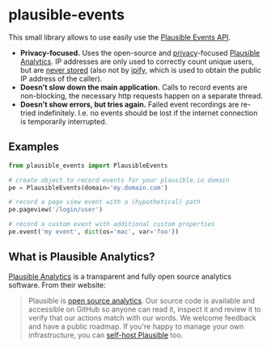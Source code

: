 # plausible-events

This small library allows to use easily use the [Plausible Events API](https://plausible.io/docs/events-api).

- **Privacy-focused.**
  Uses the open-source and [privacy](https://plausible.io/privacy-focused-web-analytics)-focused [Plausible Analytics](https://plausible.io).
  IP addresses are only used to correctly count unique users, but are [never stored](https://plausible.io/privacy-focused-web-analytics#no-personal-data-is-collected) (also not by [ipify](https://www.ipify.org), which is used to obtain the public IP address of the caller).
- **Doesn't slow down the main application.**
  Calls to record events are non-blocking, the necessary http requests happen on a separate thread.
- **Doesn't show errors, but tries again.**
  Failed event recordings are re-tried indefinitely. I.e. no events should be lost if the internet connection is temporarily interrupted.


## Examples

```python
from plausible_events import PlausibleEvents

# create object to record events for your plausible.io domain
pe = PlausibleEvents(domain='my.domain.com')

# record a page view event with a (hypothetical) path
pe.pageview('/login/user')

# record a custom event with additional custom properties
pe.event('my event', dict(os='mac', var='foo'))
```


## What is Plausible Analytics?

[Plausible Analytics](https://plausible.io) is a transparent and fully open source analytics software. From their website:

> Plausible is [open source analytics](https://plausible.io/open-source-website-analytics). Our source code is available and accessible on GitHub so anyone can read it, inspect it and review it to verify that our actions match with our words. We welcome feedback and have a public roadmap. If you're happy to manage your own infrastructure, you can [self-host Plausible](https://plausible.io/self-hosted-web-analytics) too.
